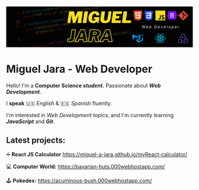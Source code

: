 ![Main Picture](https://github.com/Miguel-A-Jara/Miguel-A-Jara/blob/15b796d81494f4c0b0cda1722ac570e6a905aadd/profile_picture.png)
# Miguel Jara - Web Developer

Hello! I'm a **Computer Science _student._** Passionate about **_Web Development_**.

I **speak**  🇺🇸  _English_ &  🇪🇸  _Spanish_ fluently.

I'm interested in _Web Development_ topics, and I'm currently learning **_JavaScript_** and **_Git_**.

## **Latest  projects:**

➗ **React JS Calculator** https://miguel-a-jara.github.io/myReact-calculator/

💻 **Computer World:** https://bavarian-huts.000webhostapp.com/

🕹️ **Pokedex:** https://acuminous-bush.000webhostapp.com/
